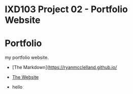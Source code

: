 IXD103 Project 02 - Portfolio Website
======================================

Portfolio
======================================
my portfolio website.

- [The Markdown](https://ryanmcclelland.github.io/

- [The Website](https://ryanmcclelland.github.io/portfolio/index.html)

- hello